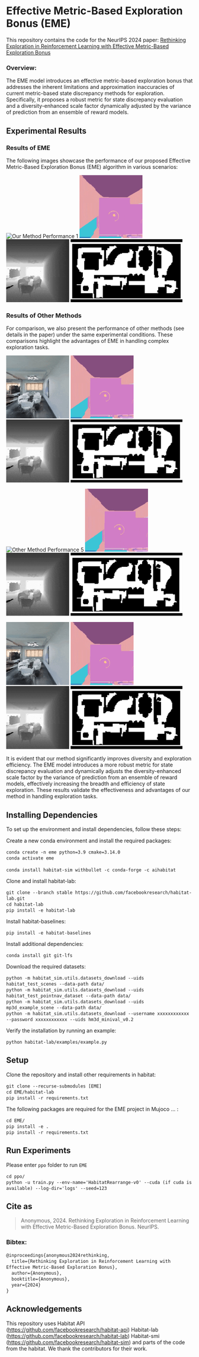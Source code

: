 # Effective Metric-Based Exploration Bonus (EME)
This repository contains the code for the NeurIPS 2024 paper:
[Rethinking Exploration in Reinforcement Learning with Effective Metric-Based Exploration Bonus]()

### Overview:
The EME model introduces an effective metric-based exploration bonus that addresses the inherent limitations and approximation inaccuracies of current metric-based state discrepancy methods for exploration. Specifically, it proposes a robust metric for state discrepancy evaluation and a diversity-enhanced scale factor dynamically adjusted by the variance of prediction from an ensemble of reward models.

## Experimental Results

### Results of EME
The following images showcase the performance of our proposed Effective Metric-Based Exploration Bonus (EME) algorithm in various scenarios:

![Our Method Performance 1](./figs/41.gif)
![Our Method Performance 2](./figs/42.gif)
![Our Method Performance 3](./figs/43.gif)
![Our Method Performance 4](./figs/44.gif)

### Results of Other Methods
For comparison, we also present the performance of other methods (see details in the paper) under the same experimental conditions. These comparisons highlight the advantages of EME in handling complex exploration tasks.

![Other Method Performance 1](./figs/11.gif)
![Other Method Performance 2](./figs/12.gif)
![Other Method Performance 3](./figs/13.gif)
![Other Method Performance 4](./figs/14.gif)

![Other Method Performance 5](./figs/21.gif)
![Other Method Performance 6](./figs/22.gif)
![Other Method Performance 7](./figs/23.gif)
![Other Method Performance 8](./figs/24.gif)

![Other Method Performance 9](./figs/31.gif)
![Other Method Performance 10](./figs/32.gif)
![Other Method Performance 11](./figs/33.gif)
![Other Method Performance 12](./figs/34.gif)

It is evident that our method significantly improves diversity and exploration efficiency. The EME model introduces a more robust metric for state discrepancy evaluation and dynamically adjusts the diversity-enhanced scale factor by the variance of prediction from an ensemble of reward models, effectively increasing the breadth and efficiency of state exploration. These results validate the effectiveness and advantages of our method in handling exploration tasks.



## Installing Dependencies
To set up the environment and install dependencies, follow these steps:

Create a new conda environment and install the required packages:
```
conda create -n eme python=3.9 cmake=3.14.0
conda activate eme

conda install habitat-sim withbullet -c conda-forge -c aihabitat
```

Clone and install habitat-lab:
```
git clone --branch stable https://github.com/facebookresearch/habitat-lab.git
cd habitat-lab
pip install -e habitat-lab 
```

Install habitat-baselines:
```
pip install -e habitat-baselines
```

Install additional dependencies:
```
conda install git git-lfs
```

Download the required datasets:
```
python -m habitat_sim.utils.datasets_download --uids habitat_test_scenes --data-path data/
python -m habitat_sim.utils.datasets_download --uids habitat_test_pointnav_dataset --data-path data/
python -m habitat_sim.utils.datasets_download --uids mp3d_example_scene --data-path data/
python -m habitat_sim.utils.datasets_download --username xxxxxxxxxxxx --password xxxxxxxxxxxx --uids hm3d_minival_v0.2
```

Verify the installation by running an example:
```
python habitat-lab/examples/example.py
```

## Setup
Clone the repository and install other requirements in habitat:
```
git clone --recurse-submodules [EME]
cd EME/habitat-lab
pip install -r requirements.txt
```
The following packages are required for the EME project in Mujoco ... :
```
cd EME/
pip install -e .
pip install -r requirements.txt
```

## Run Experiments
Please enter `ppo` folder to run `EME`
```
cd ppo/
python -u train.py --env-name='HabitatRearrange-v0' --cuda (if cuda is available) --log-dir='logs' --seed=123
```

## Cite as
> Anonymous, 2024. Rethinking Exploration in Reinforcement Learning with Effective Metric-Based Exploration Bonus. NeurIPS.

### Bibtex:
```
@inproceedings{anonymous2024rethinking,
  title={Rethinking Exploration in Reinforcement Learning with Effective Metric-Based Exploration Bonus},
  author={Anonymous},
  booktitle={Anonymous},
  year={2024}
}
```

## Acknowledgements
This repository uses Habitat API (https://github.com/facebookresearch/habitat-api) Habitat-lab (https://github.com/facebookresearch/habitat-lab) Habitat-smi (https://github.com/facebookresearch/habitat-sim) and parts of the code from the habitat. We thank the contributors for their work.

